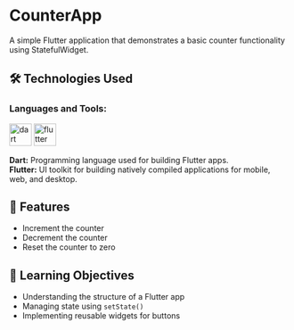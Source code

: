 # CounterApp

A simple Flutter application that demonstrates a basic counter functionality using StatefulWidget.

## 🛠️ Technologies Used
<h3 align="left">Languages and Tools:</h3>
<p>
<img src="https://www.vectorlogo.zone/logos/dartlang/dartlang-icon.svg" alt="dart" width="40" height="40"/>
<img src="https://www.vectorlogo.zone/logos/flutterio/flutterio-icon.svg" alt="flutter" width="40" height="40"/>
</p>
<b>Dart:</b> Programming language used for building Flutter apps. <br>
<b>Flutter:</b> UI toolkit for building natively compiled applications for mobile, web, and desktop.




## 📱 Features
- Increment the counter
- Decrement the counter
- Reset the counter to zero

## 🎯 Learning Objectives
- Understanding the structure of a Flutter app
- Managing state using `setState()`
- Implementing reusable widgets for buttons
